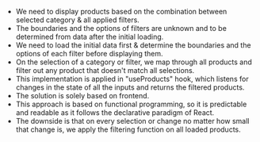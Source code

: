 - We need to display products based on the combination between selected category & all applied filters.
- The boundaries and the options of filters are unknown and to be determined from data after the initial loading.
- We need to load the initial data first & determine the boundaries and the options of each filter before displaying them.
- On the selection of a category or filter, we map through all products and filter out any product that doesn't match all selections.
- This implementation is applied in "useProducts" hook, which listens for changes in the state of all the inputs and returns the filtered products.
- The solution is solely based on frontend.
- This approach is based on functional programming, so it is predictable and readable as it follows the declarative paradigm of React.
- The downside is that on every selection or change no matter how small that change is, we apply the filtering function on all loaded products.
